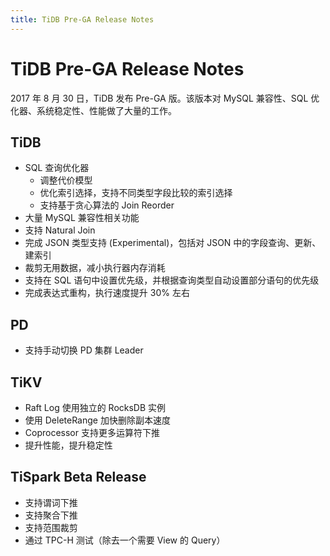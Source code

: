 ```yaml
---
title: TiDB Pre-GA Release Notes
---
```


# TiDB Pre-GA Release Notes

2017 年 8 月 30 日，TiDB 发布 Pre-GA 版。该版本对 MySQL 兼容性、SQL 优化器、系统稳定性、性能做了大量的工作。

## TiDB

+ SQL 查询优化器
    - 调整代价模型
    - 优化索引选择，支持不同类型字段比较的索引选择
    - 支持基于贪心算法的 Join Reorder
+ 大量 MySQL 兼容性相关功能
+ 支持 Natural Join
+ 完成 JSON 类型支持 (Experimental)，包括对 JSON 中的字段查询、更新、建索引
+ 裁剪无用数据，减小执行器内存消耗
+ 支持在 SQL 语句中设置优先级，并根据查询类型自动设置部分语句的优先级
+ 完成表达式重构，执行速度提升 30% 左右

## PD

+ 支持手动切换 PD 集群 Leader

## TiKV

+ Raft Log 使用独立的 RocksDB 实例
+ 使用 DeleteRange 加快删除副本速度
+ Coprocessor 支持更多运算符下推
+ 提升性能，提升稳定性

## TiSpark Beta Release

+ 支持谓词下推
+ 支持聚合下推
+ 支持范围裁剪
+ 通过 TPC-H 测试（除去一个需要 View 的 Query）
